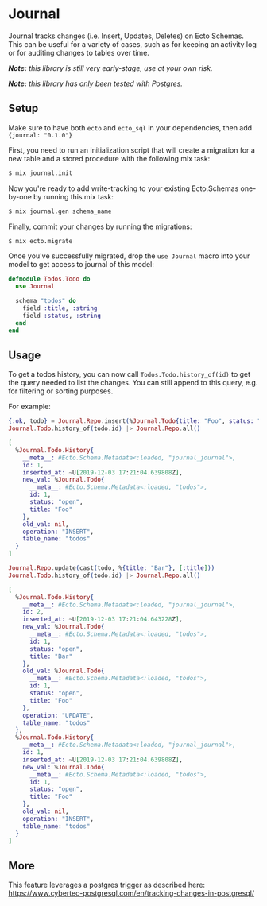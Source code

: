 # Journal

Journal tracks changes (i.e. Insert, Updates, Deletes) on Ecto Schemas.
This can be useful for a variety of cases, such as for keeping an activity log
or for auditing changes to tables over time.

_***Note:*** this library is still very early-stage, use at your own risk._

_***Note:*** this library has only been tested with Postgres._

## Setup

Make sure to have both `ecto` and `ecto_sql` in your dependencies,
then add `{journal: "0.1.0"}`

First, you need to run an initialization script that will create a migration
for a new table and a stored procedure with the following mix task:

```sh
$ mix journal.init
```

Now you're ready to add write-tracking to your existing Ecto.Schemas one-by-one
by running this mix task:

```sh
$ mix journal.gen schema_name
```

Finally, commit your changes by running the migrations:

```sh
$ mix ecto.migrate
```

Once you've successfully migrated, drop the `use Journal` macro into your model
to get access to journal of this model:

```elixir
defmodule Todos.Todo do
  use Journal

  schema "todos" do
    field :title, :string
    field :status, :string
  end
end
```

## Usage

To get a todos history, you can now call `Todos.Todo.history_of(id)` to get the query needed
to list the changes. You can still append to this query, e.g. for filtering or sorting purposes.

For example:

```elixir
{:ok, todo} = Journal.Repo.insert(%Journal.Todo{title: "Foo", status: "open"})
Journal.Todo.history_of(todo.id) |> Journal.Repo.all()

[
  %Journal.Todo.History{
    __meta__: #Ecto.Schema.Metadata<:loaded, "journal_journal">,
    id: 1,
    inserted_at: ~U[2019-12-03 17:21:04.639808Z],
    new_val: %Journal.Todo{
      __meta__: #Ecto.Schema.Metadata<:loaded, "todos">,
      id: 1,
      status: "open",
      title: "Foo"
    },
    old_val: nil,
    operation: "INSERT",
    table_name: "todos"
  }
]

Journal.Repo.update(cast(todo, %{title: "Bar"}, [:title]))
Journal.Todo.history_of(todo.id) |> Journal.Repo.all()

[
  %Journal.Todo.History{
    __meta__: #Ecto.Schema.Metadata<:loaded, "journal_journal">,
    id: 2,
    inserted_at: ~U[2019-12-03 17:21:04.643228Z],
    new_val: %Journal.Todo{
      __meta__: #Ecto.Schema.Metadata<:loaded, "todos">,
      id: 1,
      status: "open",
      title: "Bar"
    },
    old_val: %Journal.Todo{
      __meta__: #Ecto.Schema.Metadata<:loaded, "todos">,
      id: 1,
      status: "open",
      title: "Foo"
    },
    operation: "UPDATE",
    table_name: "todos"
  },
  %Journal.Todo.History{
    __meta__: #Ecto.Schema.Metadata<:loaded, "journal_journal">,
    id: 1,
    inserted_at: ~U[2019-12-03 17:21:04.639808Z],
    new_val: %Journal.Todo{
      __meta__: #Ecto.Schema.Metadata<:loaded, "todos">,
      id: 1,
      status: "open",
      title: "Foo"
    },
    old_val: nil,
    operation: "INSERT",
    table_name: "todos"
  }
]
```

## More

This feature leverages a postgres trigger as described here:
https://www.cybertec-postgresql.com/en/tracking-changes-in-postgresql/
